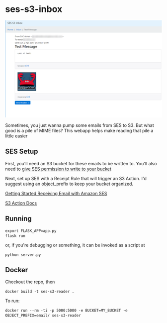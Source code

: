 ses-s3-inbox
=====

![Message Screenshot](/docs/email.png?raw=true)


Sometimes, you just wanna pump some emails from SES to S3.  But what good is a pile of MIME files?
This webapp helps make reading that pile a little easier

SES Setup
-----
First, you'll need an S3 bucket for these emails to be written to.  You'll also need to [give SES permission to write to your bucket](http://docs.aws.amazon.com/ses/latest/DeveloperGuide/receiving-email-permissions.html)

Next, set up SES with a Receipt Rule that will trigger an S3 Action.  I'd suggest using an object_prefix to keep your bucket organized.

[Getting Started Receiving Email with Amazon SES](http://docs.aws.amazon.com/ses/latest/DeveloperGuide/receiving-email-getting-started.html)

[S3 Action Docs](http://docs.aws.amazon.com/ses/latest/DeveloperGuide/receiving-email-action-s3.html)

Running
-----
```
export FLASK_APP=app.py
flask run
```
or, if you're debugging or something, it can be invoked as a script at
```
python server.py
```

Docker
-----
Checkout the repo, then
```
docker build -t ses-s3-reader .
```

To run:
```
docker run --rm -ti -p 5000:5000 -e BUCKET=MY_BUCKET -e OBJECT_PREFIX=email/ ses-s3-reader

```
